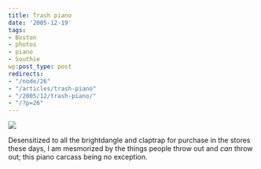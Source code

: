 ```yaml
---
title: Trash piano
date: '2005-12-19'
tags:
- Boston
- photos
- piano
- Southie
wp:post_type: post
redirects:
- "/node/26"
- "/articles/trash-piano"
- "/2005/12/trash-piano/"
- "/?p=26"
---
```


[ ![](http://static.flickr.com/37/75385133_ca3abb0010_m.jpg) ](http://www.flickr.com/photos/atomicworkshop/75385133/)

Desensitized to all the brightdangle and claptrap for purchase in the stores these days, I am mesmorized by the things people throw out and _can_ throw out; this piano carcass being no exception.
